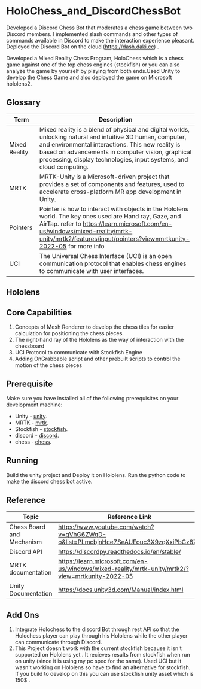 # HoloChess_and_DiscordChessBot

Developed a Discord Chess Bot that moderates a chess game between two Discord members. 
I implemented slash commands and other types of commands available in Discord to make the interaction experience pleasant.
Deployed the Discord Bot on the cloud (https://dash.daki.cc) . 

Developed a Mixed Reality Chess Program, HoloChess which is a chess game against one of the top chess engines (stockfish) or you can also analyze the game by yourself by playing from both ends.Used Unity to develop the Chess Game and also deployed the game on Microsoft hololens2.

## Glossary
| Term      | Description |
| ----------- | ----------- |
| Mixed Reality    | Mixed reality is a blend of physical and digital worlds, unlocking natural and intuitive 3D human, computer, and environmental interactions. This new reality is based on advancements in computer vision, graphical processing, display technologies, input systems, and cloud computing.   |
| MRTK    | MRTK-Unity is a Microsoft-driven project that provides a set of components and features, used to accelerate cross-platform MR app development in Unity.  |
| Pointers | Pointer is how to interact with objects in the Hololens world. The key ones used are Hand ray, Gaze, and AirTap. refer to https://learn.microsoft.com/en-us/windows/mixed-reality/mrtk-unity/mrtk2/features/input/pointers?view=mrtkunity-2022-05 for more info|
| UCI    | The Universal Chess Interface (UCI) is an open communication protocol that enables chess engines to communicate with user interfaces. |

## Hololens
<add image of hololens>

## Core Capabilities
1. Concepts of Mesh Renderer to develop the chess tiles for easier calculation for positioning the chess pieces.
2. The right-hand ray of the Hololens as the way of interaction with the chessboard
3. UCI Protocol to communicate with Stockfish Engine 
4. Adding OnGrabbable script and other prebuilt scripts to control the motion of the chess pieces

## Prerequisite
Make sure you have installed all of the following prerequisites on your development machine:
* Unity - [unity](https://unity.com/download).
* MRTK - [mrtk](https://hololabinc.github.io/MixedRealityToolkit-Unity/Documentation/Installation.html).
* Stockfish - [stockfish](https://stockfishchess.org).
* discord - [discord](https://discordpy.readthedocs.io/en/stable/).
* chess - [chess](https://discordpy.readthedocs.io/en/stable/).

## Running
Build the unity project and Deploy it on Hololens.
Run the python code to make the discord chess bot active.

<add image of your hololens proj>

## Reference


| Topic      | Reference Link |
| ----------- | ----------- |
| Chess Board and Mechanism | https://www.youtube.com/watch?v=qVhG6ZWqD-o&list=PLmcbjnHce7SeAUFouc3X9zqXxiPbCz8Zp |
| Discord API | https://discordpy.readthedocs.io/en/stable/ |
| MRTK documentation | https://learn.microsoft.com/en-us/windows/mixed-reality/mrtk-unity/mrtk2/?view=mrtkunity-2022-05  |
| Unity Documentation | https://docs.unity3d.com/Manual/index.html |



## Add Ons
1) Integrate Holochess to the discord Bot through rest API so that the Holochess player can play through his Hololens while the other player can communicate through Discord.
2) This Project doesn't work with the current stockfish because it isn't supported on Hololens yet . It recieves results from stockfish when run on unity (since it is using my pc spec for the same). Used UCI but it wasn't working on Hololens so have to find an alternative for stockfish. If you build to develop on this you can use stockfish unity asset which is 150$ .






















